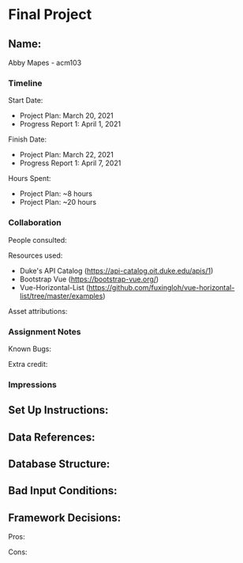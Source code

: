 # Final Project

## Name: 
Abby Mapes - acm103

### Timeline

Start Date: 
- Project Plan: March 20, 2021
- Progress Report 1: April 1, 2021

Finish Date: 
- Project Plan: March 22, 2021
- Progress Report 1: April 7, 2021

Hours Spent: 
- Project Plan: ~8 hours
- Project Plan: ~20 hours

### Collaboration

People consulted:

Resources used:
- Duke's API Catalog (https://api-catalog.oit.duke.edu/apis/1)
- Bootstrap Vue (https://bootstrap-vue.org/)
- Vue-Horizontal-List (https://github.com/fuxingloh/vue-horizontal-list/tree/master/examples)

Asset attributions:

### Assignment Notes

Known Bugs:

Extra credit:

### Impressions

## Set Up Instructions:

## Data References:

## Database Structure:

## Bad Input Conditions:

## Framework Decisions:
Pros:

Cons: